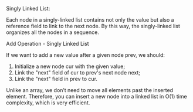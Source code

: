 Singly Linked List:

Each node in a singly-linked list contains not only the value but also a reference field to link to the next node. By this way, the singly-linked list organizes all the nodes in a sequence.

Add Operation - Singly Linked List

If we want to add a new value after a given node prev, we should:
1. Initialize a new node cur with the given value;
2. Link the "next" field of cur to prev's next node next;
3. Link the "next" field in prev to cur.

Unlike an array, we don’t need to move all elements past the inserted element. Therefore, you can insert a new node into a linked list in O(1) time complexity, which is very efficient.

